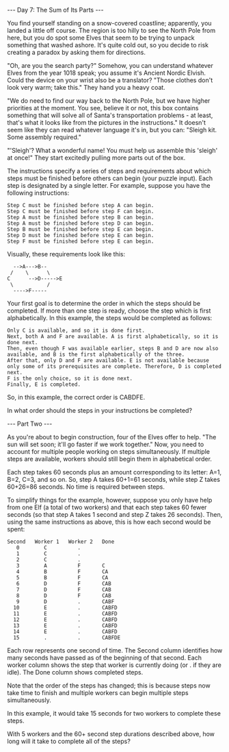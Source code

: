 --- Day 7: The Sum of Its Parts ---

You find yourself standing on a snow-covered coastline; apparently, you landed a little off course. The region is too hilly to see the North Pole from here, but you do spot some Elves that seem to be trying to unpack something that washed ashore. It's quite cold out, so you decide to risk creating a paradox by asking them for directions.

"Oh, are you the search party?" Somehow, you can understand whatever Elves from the year 1018 speak; you assume it's Ancient Nordic Elvish. Could the device on your wrist also be a translator? "Those clothes don't look very warm; take this." They hand you a heavy coat.

"We do need to find our way back to the North Pole, but we have higher priorities at the moment. You see, believe it or not, this box contains something that will solve all of Santa's transportation problems - at least, that's what it looks like from the pictures in the instructions." It doesn't seem like they can read whatever language it's in, but you can: "Sleigh kit. Some assembly required."

"'Sleigh'? What a wonderful name! You must help us assemble this 'sleigh' at once!" They start excitedly pulling more parts out of the box.

The instructions specify a series of steps and requirements about which steps must be finished before others can begin (your puzzle input). Each step is designated by a single letter. For example, suppose you have the following instructions:

    Step C must be finished before step A can begin.
    Step C must be finished before step F can begin.
    Step A must be finished before step B can begin.
    Step A must be finished before step D can begin.
    Step B must be finished before step E can begin.
    Step D must be finished before step E can begin.
    Step F must be finished before step E can begin.

Visually, these requirements look like this:


      -->A--->B--
     /    \      \
    C      -->D----->E
     \           /
      ---->F-----

Your first goal is to determine the order in which the steps should be completed. If more than one step is ready, choose the step which is first alphabetically. In this example, the steps would be completed as follows:

    Only C is available, and so it is done first.
    Next, both A and F are available. A is first alphabetically, so it is done next.
    Then, even though F was available earlier, steps B and D are now also available, and B is the first alphabetically of the three.
    After that, only D and F are available. E is not available because only some of its prerequisites are complete. Therefore, D is completed next.
    F is the only choice, so it is done next.
    Finally, E is completed.

So, in this example, the correct order is CABDFE.

In what order should the steps in your instructions be completed?

--- Part Two ---

As you're about to begin construction, four of the Elves offer to help. "The sun will set soon; it'll go faster if we work together." Now, you need to account for multiple people working on steps simultaneously. If multiple steps are available, workers should still begin them in alphabetical order.

Each step takes 60 seconds plus an amount corresponding to its letter: A=1, B=2, C=3, and so on. So, step A takes 60+1=61 seconds, while step Z takes 60+26=86 seconds. No time is required between steps.

To simplify things for the example, however, suppose you only have help from one Elf (a total of two workers) and that each step takes 60 fewer seconds (so that step A takes 1 second and step Z takes 26 seconds). Then, using the same instructions as above, this is how each second would be spent:

    Second   Worker 1   Worker 2   Done
       0        C          .        
       1        C          .        
       2        C          .        
       3        A          F       C
       4        B          F       CA
       5        B          F       CA
       6        D          F       CAB
       7        D          F       CAB
       8        D          F       CAB
       9        D          .       CABF
      10        E          .       CABFD
      11        E          .       CABFD
      12        E          .       CABFD
      13        E          .       CABFD
      14        E          .       CABFD
      15        .          .       CABFDE

Each row represents one second of time. The Second column identifies how many seconds have passed as of the beginning of that second. Each worker column shows the step that worker is currently doing (or . if they are idle). The Done column shows completed steps.

Note that the order of the steps has changed; this is because steps now take time to finish and multiple workers can begin multiple steps simultaneously.

In this example, it would take 15 seconds for two workers to complete these steps.

With 5 workers and the 60+ second step durations described above, how long will it take to complete all of the steps?

